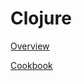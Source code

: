 # Clojure

[Overview](Clojure%2059ff5880d48147b7bfa8bfbacb5f32ac/Overview%20258c988980bf45719daf652dbd256a60.md)

[Cookbook](Clojure%2059ff5880d48147b7bfa8bfbacb5f32ac/Cookbook%20592dbe02b7424bc1963c83562210591f.md)

